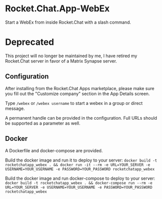 # Rocket.Chat.App-WebEx

Start a WebEx from inside Rocket.Chat with a slash command.

# Deprecated

This project will no longer be maintained by me, I have retired my Rocket.Chat server in favor of a Matrix Synapse server.

## Configuration

After installing from the Rocket.Chat Apps marketplace, please make sure you fill out the "Customize company" section in the App Details screen.

Type `/webex` or `/webex username` to start a webex in a group or direct message.

A permanent handle can be provided in the configuration. Full URLs should be supported as a parameter as well.

## Docker
A Dockerfile and docker-compose are provided.

Build the docker image and run it to deploy to your server:
`docker build -t rocketchatapp_webex . && docker run -it --rm -e URL=YOUR_SERVER -e USERNAME=YOUR_USERNAME -e PASSWORD=YOUR_PASSWORD rocketchatapp_webex`

Build the docker image and run docker-compose to deploy to your server:
`docker build -t rocketchatapp_webex . && docker-compose run --rm -e URL=YOUR_SERVER -e USERNAME=YOUR_USERNAME -e PASSWORD=YOUR_PASSWORD rocketchatapp_webex`
